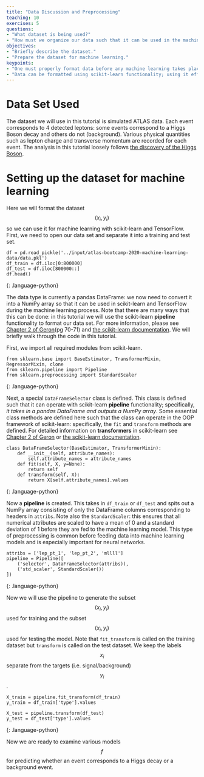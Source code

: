 ```yaml
---
title: "Data Discussion and Preprocessing"
teaching: 10
exercises: 5
questions:
- "What dataset is being used?"
- "How must we organize our data such that it can be used in the machine learning libraries?"
objectives:
- "Briefly describe the dataset."
- "Prepare the dataset for machine learning."
keypoints:
- "One must properly format data before any machine learning takes place."
- "Data can be formatted using scikit-learn functionality; using it effectively may take time to master."
---
```


# Data Set Used

The dataset we will use in this tutorial is simulated ATLAS data. Each event corresponds to 4 detected leptons: some events correspond to a Higgs Boson decay and others do not (background). Various physical quantities such as lepton charge and transverse momentum are recorded for each event. The analysis in this tutorial loosely follows [the discovery of the Higgs Boson](https://www.sciencedirect.com/science/article/pii/S037026931200857X).


# Setting up the dataset for machine learning

Here we will format the dataset $$(x_i, y_i)$$ so we can use it for machine learning with scikit-learn and TensorFlow. First, we need to open our data set and separate it into a training and test set.

~~~
df = pd.read_pickle('../input/atlas-bootcamp-2020-machine-learning-data/data.pkl')
df_train = df.iloc[0:800000]
df_test = df.iloc[800000::]
df.head()
~~~
{: .language-python}

 The data type is currently a pandas DataFrame: we now need to convert it into a NumPy array so that it can be used in scikit-learn and TensorFlow during the machine learning process. Note that there are many ways that this can be done: in this tutorial we will use the scikit-learn **pipeline** functionality to format our data set. For more information, please see [Chapter 2 of Geron](https://www.oreilly.com/library/view/hands-on-machine-learning/9781492032632/)(pg 70-71) and [the scikit-learn documentation](https://scikit-learn.org/stable/modules/generated/sklearn.pipeline.Pipeline.html). We will briefly walk through the code in this tutorial.

First, we import all required modules from scikit-learn.
~~~
from sklearn.base import BaseEstimator, TransformerMixin, RegressorMixin, clone
from sklearn.pipeline import Pipeline
from sklearn.preprocessing import StandardScaler
~~~
{: .language-python}

Next, a special `DataFrameSelector` class is defined. This class is defined such that it can operate with scikit-learn **pipeline** functionality; specifically, *it takes in a pandas DataFrame and outputs a NumPy array*. Some essential class methods are defined here such that the class can operate in the OOP framework of scikit-learn: specifically, the `fit` and `transform` methods are defined. For detailed information on **transformers** in scikit-learn see [Chapter 2 of Geron](https://www.oreilly.com/library/view/hands-on-machine-learning/9781492032632/) or [the scikit-learn documentation](https://scikit-learn.org/stable/data_transforms.html).

~~~
class DataFrameSelector(BaseEstimator, TransformerMixin):
    def __init__(self, attribute_names):
        self.attribute_names = attribute_names
    def fit(self, X, y=None):
        return self
    def transform(self, X):
        return X[self.attribute_names].values
~~~
{: .language-python}

Now a **pipeline** is created. This takes in `df_train` or `df_test` and spits out a NumPy array consisting of only the DataFrame columns corresponding to headers in `attribs`. Note also the `StandardScaler`: this ensures that all numerical attributes are scaled to have a mean of 0 and a standard deviation of 1 before they are fed to the machine learning model. This type of preprocessing is common before feeding data into machine learning models and is especially important for neural networks.

~~~
attribs = ['lep_pt_1', 'lep_pt_2', 'mllll']
pipeline = Pipeline([
    ('selector', DataFrameSelector(attribs)),
    ('std_scaler', StandardScaler())
])

~~~
{: .language-python}

Now we will use the pipeline to generate the subset $$(x_i, y_i)$$ used for training and the subset $$(x_i, y_i)$$ used for testing the model. Note that `fit_transform` is called on the training dataset but `transform` is called on the test dataset. We keep the labels $$x_i$$ separate from the targets (i.e. signal/background) $$y_i$$.

~~~
X_train = pipeline.fit_transform(df_train)
y_train = df_train['type'].values

X_test = pipeline.transform(df_test)
y_test = df_test['type'].values
~~~
{: .language-python}


Now we are ready to examine various models $$f$$ for predicting whether an event corresponds to a Higgs decay or a background event.

